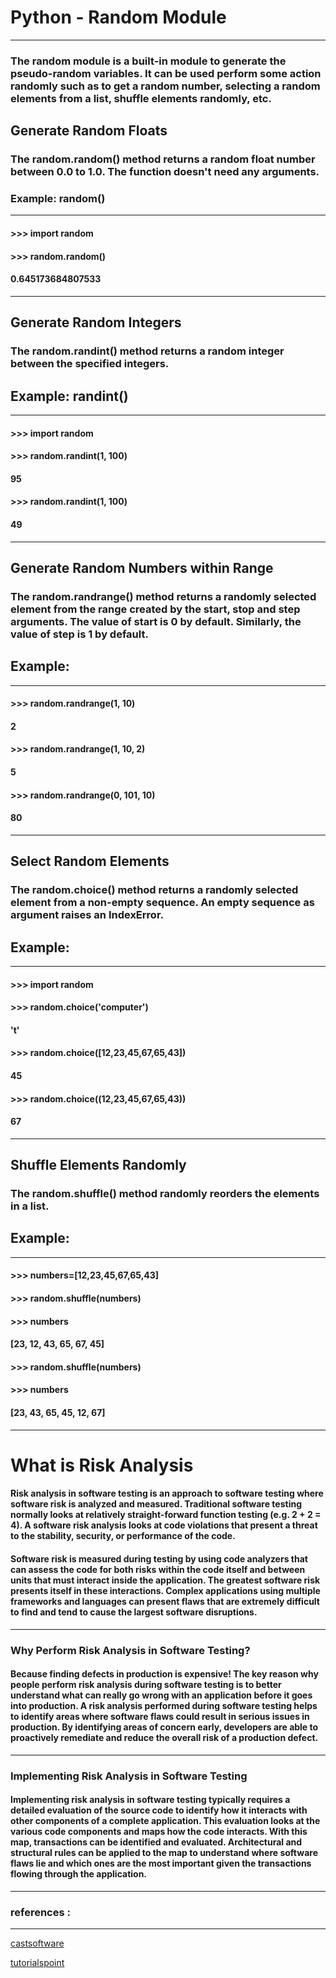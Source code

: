# Python - Random Module


---

### The random module is a built-in module to generate the pseudo-random variables. It can be used perform some action randomly such as to get a random number, selecting a random elements from a list, shuffle elements randomly, etc.
## Generate Random Floats

### The random.random() method returns a random float number between 0.0 to 1.0. The function doesn't need any arguments.

### Example: random() 
---
#### >>> import random
#### >>> random.random()
#### 0.645173684807533
---

## Generate Random Integers
### The random.randint() method returns a random integer between the specified integers.

## Example: randint() 
---
#### >>> import random
#### >>> random.randint(1, 100)
#### 95           
#### >>> random.randint(1, 100)
#### 49
---
## Generate Random Numbers within Range
### The random.randrange() method returns a randomly selected element from the range created by the start, stop and step arguments. The value of start is 0 by default. Similarly, the value of step is 1 by default.

## Example: 
---
#### >>> random.randrange(1, 10)
#### 2
#### >>> random.randrange(1, 10, 2)
#### 5            
#### >>> random.randrange(0, 101, 10)
#### 80
---
## Select Random Elements
### The random.choice() method returns a randomly selected element from a non-empty sequence. An empty sequence as argument raises an IndexError.

## Example: 
---

#### >>> import random
#### >>> random.choice('computer')
#### 't'          
#### >>> random.choice([12,23,45,67,65,43])
#### 45           
#### >>> random.choice((12,23,45,67,65,43))
#### 67
---

## Shuffle Elements Randomly
### The random.shuffle() method randomly reorders the elements in a list.

## Example: 
---
#### >>> numbers=[12,23,45,67,65,43]
#### >>> random.shuffle(numbers)
#### >>> numbers
#### [23, 12, 43, 65, 67, 45]
#### >>> random.shuffle(numbers)
#### >>> numbers
#### [23, 43, 65, 45, 12, 67]
---

# What is Risk Analysis

#### Risk analysis in software testing is an approach to software testing where software risk is analyzed and measured. Traditional software testing normally looks at relatively straight-forward function testing (e.g. 2 + 2 = 4). A software risk analysis looks at code violations that present a threat to the stability, security, or performance of the code.

#### Software risk is measured during testing by using code analyzers that can assess the code for both risks within the code itself and between units that must interact inside the application. The greatest software risk presents itself in these interactions.  Complex applications using multiple frameworks and languages can present flaws that are extremely difficult to find and tend to cause the largest software disruptions.

---
### Why Perform Risk Analysis in Software Testing?
#### Because finding defects in production is expensive! The key reason why people perform risk analysis during software testing is to better understand what can really go wrong with an application before it goes into production. A risk analysis performed during software testing helps to identify areas where software flaws could result in serious issues in production. By identifying areas of concern early, developers are able to proactively remediate and reduce the overall risk of a production defect.
---
### Implementing Risk Analysis in Software Testing
#### Implementing risk analysis in software testing typically requires a detailed evaluation of the source code to identify how it interacts with other components of a complete application. This evaluation looks at the various code components and maps how the code interacts. With this map, transactions can be identified and evaluated. Architectural and structural rules can be applied to the map to understand where software flaws lie and which ones are the most important given the transactions flowing through the application.

---
### references :
---
[castsoftware](https://www.castsoftware.com)

[tutorialspoint](https://www.tutorialspoint.com)
